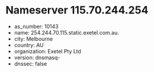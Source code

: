 # Nameserver 115.70.244.254

* as_number: 10143
* name: 254.244.70.115.static.exetel.com.au.
* city: Melbourne
* country: AU
* organization: Exetel Pty Ltd
* version: dnsmasq-
* dnssec: false
